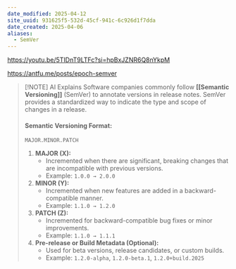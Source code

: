 ```yaml
---
date_modified: 2025-04-12
site_uuid: 931625f5-532d-45cf-941c-6c926d1f7dda
date_created: 2025-04-06
aliases:
  - SemVer
---
```


https://youtu.be/5TIDnT9LTFc?si=hpBxJZNR6Q8nYkpM

https://antfu.me/posts/epoch-semver
> [!NOTE] AI Explains
> Software companies commonly follow **[[Semantic Versioning]]** (SemVer) to annotate versions in release notes. SemVer provides a standardized way to indicate the type and scope of changes in a release.
> 
> #### **Semantic Versioning Format:**
> 
> `MAJOR.MINOR.PATCH`
> 
> 1. **MAJOR (X):**
>     - Incremented when there are significant, breaking changes that are incompatible with previous versions.
>     - Example: `1.0.0 → 2.0.0`
> 2. **MINOR (Y):**
>     - Incremented when new features are added in a backward-compatible manner.
>     - Example: `1.1.0 → 1.2.0`
> 3. **PATCH (Z):**
>     - Incremented for backward-compatible bug fixes or minor improvements.
>     - Example: `1.1.0 → 1.1.1`
> 4. **Pre-release or Build Metadata (Optional):**
>     - Used for beta versions, release candidates, or custom builds.
>     - Example: `1.2.0-alpha`, `1.2.0-beta.1`, `1.2.0+build.2025`